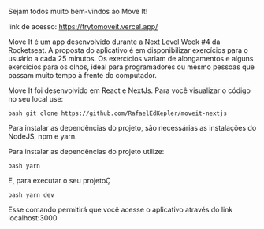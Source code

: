Sejam todos muito bem-vindos ao Move It!

link de acesso: https://trytomoveit.vercel.app/

Move It é um app desenvolvido durante a Next Level Week #4 da Rocketseat. A proposta do aplicativo é em disponibilizar exercícios para o usuário a cada 25 minutos. Os exercícios variam de alongamentos e alguns exercícios para os olhos, ideal para programadores ou mesmo pessoas que passam muito tempo à frente do computador.

Move It foi desenvolvido em React e NextJs. Para você visualizar o código no seu local use:

```bash git clone https://github.com/RafaelEdKepler/moveit-nextjs```

Para instalar as dependências do projeto, são necessárias as instalações do NodeJS, npm e yarn.

Para instalar as dependências do projeto utilize:

```bash yarn```

E, para executar o seu projetoÇ

```bash yarn dev```

Esse comando permitirá que você acesse o aplicativo através do link localhost:3000